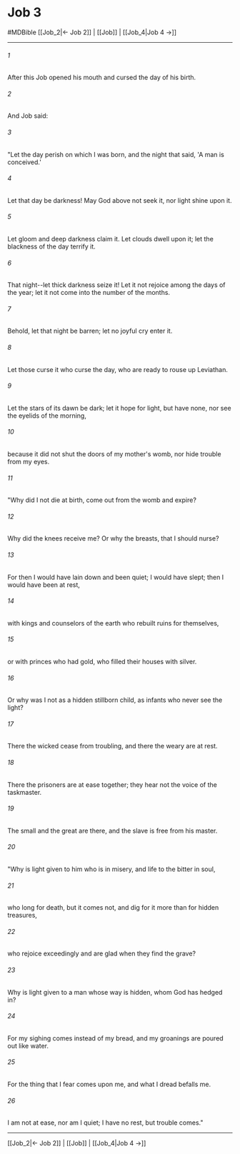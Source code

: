 # Job 3
#MDBible
[[Job_2|← Job 2]] | [[Job]] | [[Job_4|Job 4 →]]

***

###### 1 

After this Job opened his mouth and cursed the day of his birth. 

###### 2 

And Job said: 

###### 3 

"Let the day perish on which I was born, and the night that said, 'A man is conceived.' 

###### 4 

Let that day be darkness! May God above not seek it, nor light shine upon it. 

###### 5 

Let gloom and deep darkness claim it. Let clouds dwell upon it; let the blackness of the day terrify it. 

###### 6 

That night--let thick darkness seize it! Let it not rejoice among the days of the year; let it not come into the number of the months. 

###### 7 

Behold, let that night be barren; let no joyful cry enter it. 

###### 8 

Let those curse it who curse the day, who are ready to rouse up Leviathan. 

###### 9 

Let the stars of its dawn be dark; let it hope for light, but have none, nor see the eyelids of the morning, 

###### 10 

because it did not shut the doors of my mother's womb, nor hide trouble from my eyes. 

###### 11 

"Why did I not die at birth, come out from the womb and expire? 

###### 12 

Why did the knees receive me? Or why the breasts, that I should nurse? 

###### 13 

For then I would have lain down and been quiet; I would have slept; then I would have been at rest, 

###### 14 

with kings and counselors of the earth who rebuilt ruins for themselves, 

###### 15 

or with princes who had gold, who filled their houses with silver. 

###### 16 

Or why was I not as a hidden stillborn child, as infants who never see the light? 

###### 17 

There the wicked cease from troubling, and there the weary are at rest. 

###### 18 

There the prisoners are at ease together; they hear not the voice of the taskmaster. 

###### 19 

The small and the great are there, and the slave is free from his master. 

###### 20 

"Why is light given to him who is in misery, and life to the bitter in soul, 

###### 21 

who long for death, but it comes not, and dig for it more than for hidden treasures, 

###### 22 

who rejoice exceedingly and are glad when they find the grave? 

###### 23 

Why is light given to a man whose way is hidden, whom God has hedged in? 

###### 24 

For my sighing comes instead of my bread, and my groanings are poured out like water. 

###### 25 

For the thing that I fear comes upon me, and what I dread befalls me. 

###### 26 

I am not at ease, nor am I quiet; I have no rest, but trouble comes." 

***

[[Job_2|← Job 2]] | [[Job]] | [[Job_4|Job 4 →]]
